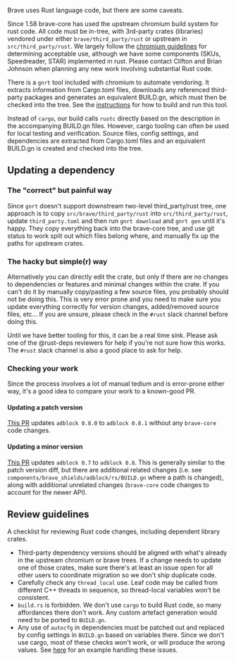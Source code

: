 Brave uses Rust language code, but there are some caveats.

Since 1.58 brave-core has used the upstream chromium build system for rust code. All code must be in-tree, with 3rd-party crates (libraries) vendored under either `brave/third_party/rust` or upstream in `src/third_party/rust`.
We largely follow the [chromium guidelines](https://chromium.googlesource.com/chromium/src/+/refs/heads/main/docs/adding_to_third_party.md#Rust) for determining acceptable use, although we have some components (SKUs, Speedreader, STAR) implemented in rust. Please contact Clifton and Brian Johnson when planning any new work involving substantial Rust code.

There is a `gnrt` tool included with chromium to automate vendoring. It extracts information from Cargo.toml files, downloads any referenced third-party packages and generates an equivalent BUILD.gn, which must then be checked into the tree. See the [instructions](https://chromium.googlesource.com/chromium/src/tools/+/refs/heads/main/crates/README.md) for how to build and run this tool.

Instead of `cargo`, our build calls `rustc` directly based on the description in the accompanying BUILD.gn files. However, cargo tooling can often be used for local testing and verification. Source files, config settings, and dependencies are extracted from Cargo.toml files and an equivalent BUILD.gn is created and checked into the tree. 

## Updating a dependency

### The "correct" but painful way
Since `gnrt` doesn't support downstream two-level third_party/rust tree, one approach is to copy `src/brave/third_party/rust` into `src/third_party/rust`, update `third_party.toml` and then run `gnrt download` and `gnrt gen` until it's happy. They copy everything back into the brave-core tree, and use git status to work split out which files belong where, and manually fix up the paths for upstream crates.

### The hacky but simple(r) way
Alternatively you can directly edit the crate, but only if there are no changes to dependencies or features and minimal changes within the crate. If you can't do it by manually copy/pasting a few source files, you probably should not be doing this. This is very error prone and you need to make sure you update everything correctly for version changes, added/removed source files, etc... If you are unsure, please check in the `#rust` slack channel before doing this. 

Until we have better tooling for this, it can be a real time sink. Please ask one of the @rust-deps reviewers for help if you're not sure how this works. The `#rust` slack channel is also a good place to ask for help.

### Checking your work

Since the process involves a lot of manual tedium and is error-prone either way, it's a good idea to compare your work to a known-good PR.

#### Updating a patch version
[This PR](https://github.com/brave/brave-core/pull/20113/files) updates `adblock 0.8.0` to `adblock 0.8.1` without any `brave-core` code changes.

#### Updating a minor version
[This PR](https://github.com/brave/brave-core/pull/19648/files) updates `adblock 0.7` to `adblock 0.8`. This is generally similar to the patch version diff, but there are additional related changes (i.e. see `components/brave_shields/adblock/rs/BUILD.gn` where a path is changed), along with additional unrelated changes (`brave-core` code changes to account for the newer API).

## Review guidelines

A checklist for reviewing Rust code changes, including dependent library crates.

* Third-party dependency versions should be aligned with what's already in the upstream chromium or brave trees. If a change needs to update one of those crates, make sure there's at least an issue open for all other users to coordinate migration so we don't ship duplicate code.
* Carefully check any `thread_local` use. Leaf code may be called from different C++ threads in sequence, so thread-local variables won't be consistent.
* `build.rs` is forbidden. We don't use `cargo` to build Rust code, so many affordances there don't work. Any custom artefact generation would need to be ported to `BUILD.gn`.
* Any use of `autocfg` in dependencies must be patched out and replaced by config settings in `BUILD.gn` based on variables there. Since we don't use cargo, most of these checks won't work, or will produce the wrong values. See [here](https://github.com/brave/brave-core/commit/29fc07ef291593b5c4b9b2587ca184ab3d890650) for an example handling these issues.